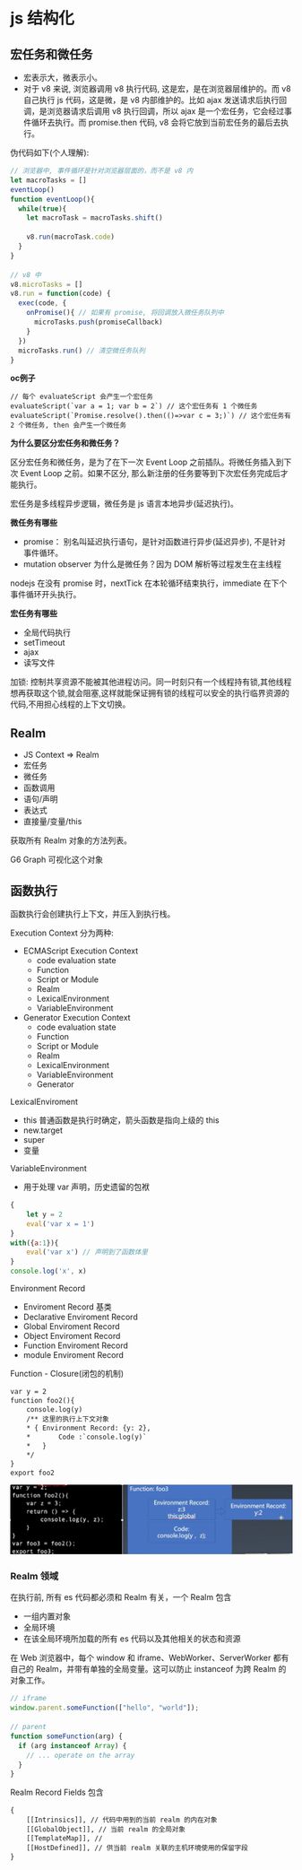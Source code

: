 # js 结构化

## 宏任务和微任务

- 宏表示大，微表示小。
- 对于 v8 来说, 浏览器调用 v8 执行代码, 这是宏，是在浏览器层维护的。而 v8 自己执行 js 代码，这是微，是 v8 内部维护的。比如 ajax 发送请求后执行回调，是浏览器请求后调用 v8 执行回调，所以 ajax 是一个宏任务，它会经过事件循环去执行。而 promise.then 代码, v8 会将它放到当前宏任务的最后去执行。

伪代码如下(个人理解): 

```js
// 浏览器中, 事件循环是针对浏览器层面的，而不是 v8 内
let macroTasks = []
eventLoop()
function eventLoop(){
  while(true){
    let macroTask = macroTasks.shift()

    v8.run(macroTask.code)
  }
}

// v8 中
v8.microTasks = []
v8.run = function(code) {
  exec(code, {
    onPromise(){ // 如果有 promise, 将回调放入微任务队列中
      microTasks.push(promiseCallback)
    }
  })
  microTasks.run() // 清空微任务队列
}
```

**oc例子**

```
// 每个 evaluateScript 会产生一个宏任务
evaluateScript(`var a = 1; var b = 2`) // 这个宏任务有 1 个微任务
evaluateScript(`Promise.resolve().then(()=>var c = 3;)`) // 这个宏任务有 2 个微任务, then 会产生一个微任务
```

**为什么要区分宏任务和微任务？**

区分宏任务和微任务，是为了在下一次 Event Loop 之前插队。将微任务插入到下次 Event Loop 之前。如果不区分, 那么新注册的任务要等到下次宏任务完成后才能执行。

宏任务是多线程异步逻辑，微任务是 js 语言本地异步(延迟执行)。

**微任务有哪些**

- promise： 别名叫延迟执行语句，是针对函数进行异步(延迟异步), 不是针对事件循环。
- mutation observer 为什么是微任务？因为 DOM 解析等过程发生在主线程

nodejs 在没有 promise 时，nextTick 在本轮循环结束执行，immediate 在下个事件循环开头执行。

**宏任务有哪些**

- 全局代码执行
- setTimeout
- ajax
- 读写文件

加锁: 控制共享资源不能被其他进程访问。同一时刻只有一个线程持有锁,其他线程想再获取这个锁,就会阻塞,这样就能保证拥有锁的线程可以安全的执行临界资源的代码,不用担心线程的上下文切换。

## Realm

- JS Context => Realm
- 宏任务
- 微任务
- 函数调用
- 语句/声明
- 表达式
- 直接量/变量/this

获取所有 Realm 对象的方法列表。

G6 Graph 可视化这个对象

## 函数执行

函数执行会创建执行上下文，并压入到执行栈。

Execution Context 分为两种: 

- ECMAScript Execution Context
	- code evaluation state
	- Function
	- Script or Module
	- Realm
	- LexicalEnvironment
	- VariableEnvironment
- Generator Execution Context
	- code evaluation state
	- Function
	- Script or Module
	- Realm
	- LexicalEnvironment
	- VariableEnvironment
	- Generator

LexicalEnviroment

- this 普通函数是执行时确定，箭头函数是指向上级的 this
- new.target
- super
- 变量

VariableEnvironment

- 用于处理 var 声明，历史遗留的包袱

```js
{
	let y = 2
	eval('var x = 1')
}
with({a:1}){
	eval('var x') // 声明到了函数体里
}
console.log('x', x)
```

Environment Record

- Enviroment Record 基类
- Declarative Enviroment Record
- Global Enviroment Record
- Object Enviroment Record
- Function Enviroment Record
- module Enviroment Record

Function - Closure(闭包的机制)

```
var y = 2
function foo2(){
	console.log(y) 
	/** 这里的执行上下文对象 
	* { Environment Record: {y: 2}, 
	*		Code :`console.log(y)`
	*	}
	*/
}
export foo2
```

![](./imgs/2022-06-18-15-21-13.png)

### Realm 领域

在执行前, 所有 es 代码都必须和 Realm 有关，一个 Realm 包含

- 一组内置对象
- 全局环境
- 在该全局环境所加载的所有 es 代码以及其他相关的状态和资源

在 Web 浏览器中，每个 window 和 iframe、WebWorker、ServerWorker 都有自己的 Realm，并带有单独的全局变量。这可以防止 instanceof 为跨 Realm 的对象工作。

```js
// iframe
window.parent.someFunction(["hello", "world"]);

// parent
function someFunction(arg) {
  if (arg instanceof Array) {
    // ... operate on the array
  }
}
```

Realm Record Fields 包含

```
{
	[[Intrinsics]], // 代码中用到的当前 realm 的内在对象
	[[GlobalObject]], // 当前 realm 的全局对象
	[[TemplateMap]], // 
	[[HostDefined]], // 供当前 realm 关联的主机环境使用的保留字段
}
```
